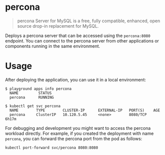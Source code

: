# percona

> percona Server for MySQL is a free, fully compatible, enhanced, open source drop-in replacement for MySQL.

Deploys a percona server that can be accessed using the `percona:8080` endpoint. 
You can connect to the percona server from other applications or components running in the same environment.

# Usage

After deploying the application, you can use it in a local environment:

```
$ playground apps info percona
  NAME         STATUS
  percona      RUNNING

$ kubectl get svc percona
  NAME        TYPE        CLUSTER-IP      EXTERNAL-IP   PORT(S)    AGE
  percona     ClusterIP   10.120.5.45     <none>        8080/TCP   6h17m

```

For debugging and development you might want to access the percona workload directly. For example, if you created the deployment with name `percona`, you can forward the percona port from the pod as follows:

```shell
kubectl port-forward svc/percona 8080:8080
```
